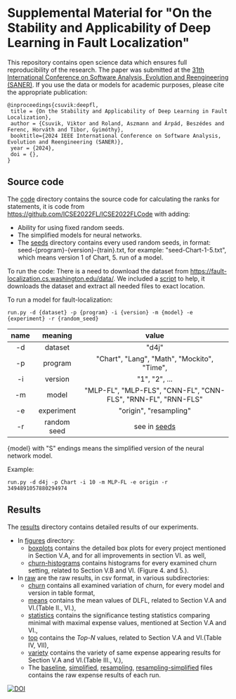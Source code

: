 # Supplemental Material for "On the Stability and Applicability of Deep Learning in Fault Localization"

This repository contains open science data which ensures full reproducibility of the research. The paper was submitted at the [31th International Conference on Software Analysis, Evolution and Reengineering (SANER)](https://conf.researchr.org/home/saner-2024). If you use the data or models for academic purposes, please cite the appropriate publication:
```
@inproceedings{csuvik:deepfl,
 title = {On the Stability and Applicability of Deep Learning in Fault Localization},
 author = {Csuvik, Viktor and Roland, Aszmann and Árpád, Beszédes and Ferenc, Horváth and Tibor, Gyimóthy},
 booktitle={2024 IEEE International Conference on Software Analysis, Evolution and Reengineering (SANER)}, 
 year = {2024},
 doi = {},
}
```

## Source code

The [code](code) directory contains the source code for calculating the ranks for statements, it is code from https://github.com/ICSE2022FL/ICSE2022FLCode with adding:
- Ability for using fixed random seeds.
- The simplified models for neural networks. 
- The [seeds](code/seeds) directory contains every used random seeds, in format: seed-{program}-{version}-{train}.txt, for example: "seed-Chart-1-5.txt", which means version 1 of Chart, 5. run of a model.

To run the code:
There is a need to download the dataset from https://fault-localization.cs.washington.edu/data/. We included a [script](code/download_d4j_data.py) to help, it downloads the dataset and extract all needed files to exact location.

To run a model for fault-localization:

```run.py -d {dataset} -p {program} -i {version} -m {model} -e {experiment} -r {random_seed}```

| name |   meaning   |                             value                             |
|:----:|:-----------:|:-------------------------------------------------------------:|
|  -d  |   dataset   |                             "d4j"                             |
|  -p  |   program   |            "Chart", "Lang", "Math", "Mockito", "Time",        |
|  -i  |   version   |                         "1", "2", ...                         |
|  -m  |    model    | "MLP-FL", "MLP-FLS", "CNN-FL", "CNN-FLS", "RNN-FL", "RNN-FLS" |
|  -e  | experiment  |                    "origin", "resampling"                     |
|  -r  | random seed |                  see in [seeds](code/seeds)                   |

{model} with "S" endings means the simplified version of the neural network model. 

Example:

```run.py -d d4j -p Chart -i 10 -m MLP-FL -e origin -r 3494891057880294974```

## Results

The [results](results) directory contains detailed results of our experiments.
- In [figures](results/figures) directory:
  - [boxplots](results/figures/boxplots) contains the detailed box plots for every project mentioned in Section V.A, and for all improvements in section VI. as well,
  - [churn-histograms](results/figures/churn-histograms) contains histograms for every examined churn setting, related to Section V.B and VI. (Figure 4. and 5.).
- In [raw](results/raw) are the raw results, in csv format, in various subdirectories:
  - [churn](results/raw/churn) contains all examined variation of churn, for every model and version in table format,
  - [means](results/raw/means) contains the mean values of DLFL, related to Section V.A and VI.(Table II., VI.),
  - [statistics](results/raw/statistics) contains the significance testing statistics comparing minimal with maximal expense values, mentioned at Section V.A and VI.,
  - [top](results/raw/top) contains the *Top-N* values, related to Section V.A and VI.(Table IV, VII),
  - [variety](results/raw/variety) contains the variety of same expense appearing results for Section V.A and VI.(Table III., V.),
  - The [baseline](results/raw/origin_baseline.csv), [simplified](results/raw/origin_simplified.csv), [resampling](results/raw/resampling_basic.csv), [resampling-simplified](results/raw/resampling_simplified.csv) files contains the raw expense results of each run.
 
[![DOI](https://zenodo.org/badge/719515916.svg)](https://zenodo.org/doi/10.5281/zenodo.10496188)
